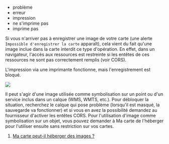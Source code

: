 - problème
- erreur
- impression
- ne s'imprime pas
- imprime pas

Si vous n'arriver pas à enregistrer une image de votre carte (une alerte `Impossible d'enregistrer la carte` apparaît), cela vient du fait qu'une image inclue dans la carte interdit ce type d'opération. En effet, dans un navigateur, l'accès aux ressources est restreinte si les entêtes de ces ressources ne sont pas correctement remplis (voir CORS).

L'impression via une imprimante fonctionne, mais l'enregistrement est bloqué.

![](https://macarte.ign.fr/api/image/img_kfq7956)

Il peut s'agir d'une image utilisée comme symbolisation sur un point ou d'un service inclus dans un calque (WMS, WMTS, etc.).
Pour débloquer la situation, recherchez le calque qui pose problème (lorsqu'il est masqué, la sauvegarde va fonctionner) et si vous en avez la possibilité demandez au fournisseur d'activer les entêtes CORS.
Pour l'utilisation d'image comme symbolisation sur un objet, vous pouvez demander à Ma carte de l'héberger pour l'utiliser ensuite sans restriction sur vos cartes.

1. [Ma carte peut-il héberger des images ?](./Ma_carte_peut-il_héberger_des_images.md)